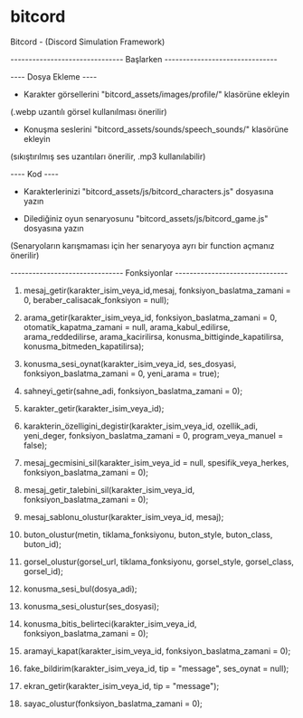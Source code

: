 # bitcord
Bitcord - (Discord Simulation Framework)

------------------------------- Başlarken -------------------------------

---- Dosya Ekleme ----

* Karakter görsellerini "bitcord_assets/images/profile/" klasörüne ekleyin

(.webp uzantılı görsel kullanılması önerilir)

* Konuşma seslerini "bitcord_assets/sounds/speech_sounds/" klasörüne ekleyin

(sıkıştırılmış ses uzantıları önerilir, .mp3 kullanılabilir)


---- Kod ----

* Karakterlerinizi "bitcord_assets/js/bitcord_characters.js" dosyasına yazın

* Dilediğiniz oyun senaryosunu "bitcord_assets/js/bitcord_game.js" dosyasına yazın

(Senaryoların karışmaması için her senaryoya ayrı bir function açmanız önerilir)



------------------------------- Fonksiyonlar -------------------------------

1. mesaj_getir(karakter_isim_veya_id,mesaj, fonksiyon_baslatma_zamani = 0, beraber_calisacak_fonksiyon = null);

2. arama_getir(karakter_isim_veya_id, fonksiyon_baslatma_zamani = 0, otomatik_kapatma_zamani = null, arama_kabul_edilirse, arama_reddedilirse, arama_kacirilirsa, konusma_bittiginde_kapatilirsa, konusma_bitmeden_kapatilirsa);

3. konusma_sesi_oynat(karakter_isim_veya_id, ses_dosyasi, fonksiyon_baslatma_zamani = 0, yeni_arama = true);

4. sahneyi_getir(sahne_adi, fonksiyon_baslatma_zamani = 0);

5. karakter_getir(karakter_isim_veya_id);

6. karakterin_özelligini_degistir(karakter_isim_veya_id, ozellik_adi, yeni_deger, fonksiyon_baslatma_zamani = 0, program_veya_manuel = false);

7. mesaj_gecmisini_sil(karakter_isim_veya_id = null, spesifik_veya_herkes, fonksiyon_baslatma_zamani = 0);

8. mesaj_getir_talebini_sil(karakter_isim_veya_id, fonksiyon_baslatma_zamani = 0);

9. mesaj_sablonu_olustur(karakter_isim_veya_id, mesaj);

10. buton_olustur(metin, tiklama_fonksiyonu, buton_style, buton_class, buton_id);

11. gorsel_olustur(gorsel_url, tiklama_fonksiyonu, gorsel_style, gorsel_class, gorsel_id);

12. konusma_sesi_bul(dosya_adi);

13. konusma_sesi_olustur(ses_dosyasi);

14. konusma_bitis_belirteci(karakter_isim_veya_id, fonksiyon_baslatma_zamani = 0);

15. aramayi_kapat(karakter_isim_veya_id, fonksiyon_baslatma_zamani = 0);

16. fake_bildirim(karakter_isim_veya_id, tip = "message", ses_oynat = null);

17. ekran_getir(karakter_isim_veya_id, tip = "message");

18. sayac_olustur(fonksiyon_baslatma_zamani = 0);

